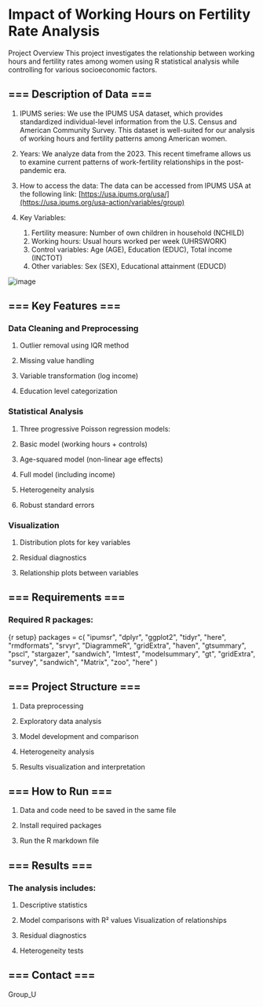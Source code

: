 # Impact of Working Hours on Fertility Rate Analysis

Project Overview This project investigates the relationship between working hours and fertility rates among women using R statistical analysis while controlling for various socioeconomic factors.

## === Description of Data ===

1. IPUMS series: We use the IPUMS USA dataset, which provides standardized individual-level information from the U.S. Census and American Community Survey. This dataset is well-suited for our analysis of working hours and fertility patterns among American women.

2. Years: We analyze data from the 2023. This recent timeframe allows us to examine current patterns of work-fertility relationships in the post-pandemic era.

3. How to access the data: The data can be accessed from IPUMS USA at the following link:
[https://usa.ipums.org/usa/](https://usa.ipums.org/usa-action/variables/group)

3. Key Variables:

    1. Fertility measure: Number of own children in household (NCHILD)
    2. Working hours: Usual hours worked per week (UHRSWORK)
    3. Control variables: Age (AGE), Education (EDUC), Total income (INCTOT)
    4. Other variables: Sex (SEX), Educational attainment (EDUCD)

![image](https://github.com/user-attachments/assets/db297d36-1d34-472a-97be-44aca2939ee7)



## === Key Features ===

### Data Cleaning and Preprocessing

1. Outlier removal using IQR method

2. Missing value handling

3. Variable transformation (log income)

4. Education level categorization

### Statistical Analysis

1. Three progressive Poisson regression models:

2. Basic model (working hours + controls)

3. Age-squared model (non-linear age effects)

4. Full model (including income)

5. Heterogeneity analysis

6. Robust standard errors

### Visualization

1. Distribution plots for key variables

2. Residual diagnostics

3. Relationship plots between variables

## === Requirements ===

### Required R packages:

{r setup}
packages = c(
    "ipumsr", 
    "dplyr", 
    "ggplot2", 
    "tidyr", 
    "here", 
    "rmdformats", 
    "srvyr",
    "DiagrammeR",
    "gridExtra",
    "haven",
    "gtsummary",
    "pscl",
    "stargazer",
    "sandwich",
    "lmtest",
    "modelsummary",
    "gt",
    "gridExtra",
    "survey",
    "sandwich",
    "Matrix",
    "zoo",
    "here"
)


## === Project Structure ===

1. Data preprocessing

2. Exploratory data analysis

3. Model development and comparison

4. Heterogeneity analysis

5. Results visualization and interpretation

## === How to Run ===
1. Data and code need to be saved in the same file

2. Install required packages

3. Run the R markdown file

## === Results ===

### The analysis includes:

1. Descriptive statistics

2. Model comparisons with R² values Visualization of relationships

3. Residual diagnostics

4. Heterogeneity tests

## === Contact ===

Group_U
